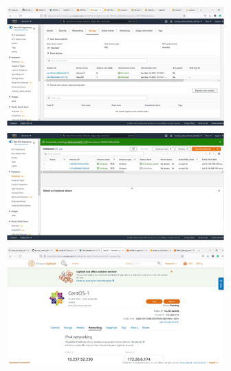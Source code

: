 ![Image1](https://github.com/VasilyevMS/DevOps_online_Kharkiv_2021Q4/blob/main/m2/task2.2/images/aws_storage.jpg)

![Image2](https://github.com/VasilyevMS/DevOps_online_Kharkiv_2021Q4/blob/main/m2/task2.2/images/aws_t2.jpg)

![Image3](https://github.com/VasilyevMS/DevOps_online_Kharkiv_2021Q4/blob/main/m2/task2.2/images/aws_vm.jpg)
